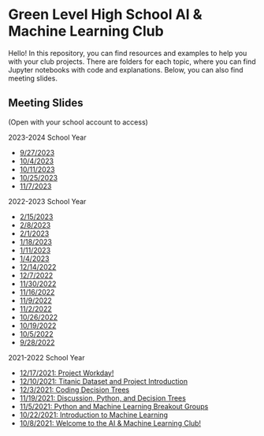 # Green Level High School AI & Machine Learning Club

Hello! In this repository, you can find resources and examples to help you with your club projects. There are folders for each topic, where you can find Jupyter notebooks with code and explanations. Below, you can also find meeting slides.


## Meeting Slides 

(Open with your school account to access)

2023-2024 School Year
* [9/27/2023](https://docs.google.com/presentation/d/1u10OA-SLlhYe5NKa6RGLVOW5xluucM3qkTCfwj8LOOs/edit?usp=sharing)
* [10/4/2023](https://docs.google.com/presentation/d/14RUt6CMyKSuyQA5ZGxEtiKdTjCRhUbUlX5VVhrLvgr0/edit?usp=sharing)
* [10/11/2023](https://docs.google.com/presentation/d/1jwuBb_Whm-aiurfvx5Hp4Qmwnc8ZaT_Q8s7GBXnaugg/edit?usp=sharing)
* [10/25/2023](https://docs.google.com/presentation/d/1iZwWTR6xUTfCXfVMp_p7mhtvtMwrEkTPbFA4NATMduY/edit?usp=sharing)
* [11/7/2023](https://docs.google.com/presentation/d/1o_H1mghw9rVGsH1wrYOgn-14SUzmREL94sDj-QBu4ts/edit?usp=sharing)

2022-2023 School Year
* [2/15/2023](https://docs.google.com/presentation/d/1IAcS7X3mBUVDiTEvkHFjkotWYk9zi0H-Uj3fqlHC81g/edit?usp=sharing)
* [2/8/2023](https://docs.google.com/presentation/d/1qTC1-WpNjsNmeWCZ0nJXp2Ar-nCaaqTVoIwPkNh8zYU/edit?usp=sharing)
* [2/1/2023](https://docs.google.com/presentation/d/1Og8FOvRMpnvqxxYt5mlPg5J8wspGPaUgDKXuEUOY8wY/edit?usp=sharing)
* [1/18/2023](https://docs.google.com/presentation/d/1Vcuo02nqWySS_YthVndL7qka4A6PB3RaBFlRvE0DZh0/edit?usp=sharing)
* [1/11/2023](https://docs.google.com/presentation/d/1_4viBcB22ZMNZcnUqGAHZnd77mN5DCnyaN9s5tPWCFA/edit?usp=sharing)
* [1/4/2023](https://docs.google.com/presentation/d/1Zf4b8nps11Myg0Sfno4b8Pgd__GnNkK_Ha6xxJme9Kk/edit?usp=sharing)
* [12/14/2022](https://docs.google.com/presentation/d/1WdRCCcg9cGYBFF_wkWBV0CiZeM1aj13v5LlDWBp6ZCg/edit?usp=sharing)
* [12/7/2022](https://docs.google.com/presentation/d/1MxYSU02766UHcwSBSCbTtlAcbL9-o5T0uMeI2NUEVag/edit?usp=sharing)
* [11/30/2022](https://docs.google.com/presentation/d/14AF60-gD6N4awwDPgGdLdB28Qs2kjVhyL76vH2NMUBA/edit?usp=sharing)
* [11/16/2022](https://docs.google.com/presentation/d/1pL7VxDds9UZcWVfC99X9I0dbEqCAyflv7SKadWNFyOA/edit?usp=share_link)
* [11/9/2022](https://docs.google.com/presentation/d/1vdSZhx6bFmU60lwots6Gu0SHlkHEZ3wZJaHpjW2_b7g/edit?usp=share_link)
* [11/2/2022](https://docs.google.com/presentation/d/15sPNXU8f-hBKqTfSnwf1UGwYPSTK5nQzRfUOKgZxxM4/edit?usp=share_link)
* [10/26/2022](https://docs.google.com/presentation/d/1XRLsWBPsasM-K04-1phltmWdvzvCQ-7O1gK5C6TNQAQ/edit?usp=share_link)
* [10/19/2022](https://docs.google.com/presentation/d/1Lgo7wA_4FyR0HvUaErYHM8YxKFNsndIylkb588quH6c/edit?usp=share_link)
* [10/5/2022](https://docs.google.com/presentation/d/1lnmvjW4chSMI8RqNGctzG51vUqf7AYWuhKLAI58lDqc/edit?usp=sharing)
* [9/28/2022](https://docs.google.com/presentation/d/161pPGipFCo3ajw3oY9OkUt5nDtUhra5zzVu5h3TRw7k/edit?usp=sharing)

2021-2022 School Year

* [12/17/2021: Project Workday!](https://docs.google.com/presentation/d/165TQRME__IfAPyQDi0ss5RNfDmGxRT7mwULxhcbT_Yo/edit?usp=sharing)
* [12/10/2021: Titanic Dataset and Project Introduction](https://docs.google.com/presentation/d/1g2d3S8bBrtixDW2lmeNGjCp0b2jEN_ARNOMuGk4Fqtk/edit?usp=sharing)
* [12/3/2021: Coding Decision Trees](https://docs.google.com/presentation/d/1yqm4jOTc5xPq2J0ozT9hJuLWkgYzNywoB3cPV8W5As0/edit?usp=sharing)
* [11/19/2021: Discussion, Python, and Decision Trees](https://docs.google.com/presentation/d/1Fu5LvIhL-aDzRoXLu5so1d_L4Cq287NFCRcB7x14JCc/edit?usp=sharing)
* [11/5/2021: Python and Machine Learning Breakout Groups](https://docs.google.com/presentation/d/1ix7zjVNkjmFwv0hSNpUw1xo7_BtTLA9mBRrjwh5KkMg/edit?usp=sharing)
* [10/22/2021: Introduction to Machine Learning](https://docs.google.com/presentation/d/1JIuUnwxUCdiITmItoOXEUm_1dWHwFR4sA5IlS4fdMfM/edit?usp=sharing)
* [10/8/2021: Welcome to the AI & Machine Learning Club!](https://docs.google.com/presentation/d/1Ngka91C2S6KJ26EvC8O4ew2W0Y7OFTX9wd9e0zBFQ9g/edit?usp=sharing)
